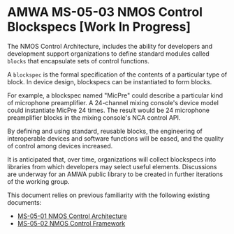 # AMWA MS-05-03 NMOS Control Blockspecs \[Work In Progress\]

The NMOS Control Architecture, includes the ability for developers and development support organizations to define standard modules called `blocks` that encapsulate sets of control functions.

A `blockspec` is the formal specification of the contents of a particular type of block. In device design, blockspecs can be instantiated to form blocks.

For example, a blockspec named "MicPre" could describe a particular kind of microphone preamplifier. A 24-channel mixing console's device model could instantiate MicPre 24 times. The result would be 24 microphone preamplifier blocks in the mixing console's NCA control API.

By defining and using standard, reusable blocks, the engineering of interoperable devices and software functions will be eased, and the quality of control among devices increased.

It is anticipated that, over time, organizations will collect blockspecs into libraries from which developers may select useful elements. Discussions are underway for an AMWA public library to be created in further iterations of the working group.

This document relies on previous familiarity with the following existing documents:

- [MS-05-01 NMOS Control Architecture](https://specs.amwa.tv/ms-05-01)
- [MS-05-02 NMOS Control Framework](https://specs.amwa.tv/ms-05-02)
